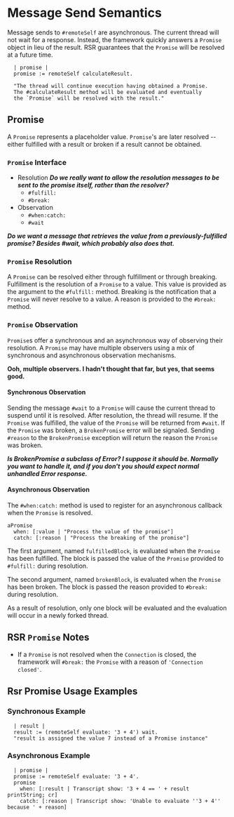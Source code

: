 # Message Send Semantics

Message sends to `#remoteSelf` are asynchronous. The current thread will not wait for a response. Instead, the framework quickly answers a `Promise` object in lieu of the result. RSR guarantees that the `Promise` will be resolved at a future time.

```smalltalk
  | promise |
  promise := remoteSelf calculateResult.

  "The thread will continue execution having obtained a Promise.
  The #calculateResult method will be evaluated and eventually 
  the `Promise` will be resolved with the result."
```

## Promise

A `Promise` represents a placeholder value. `Promise`'s are later resolved -- either fulfilled with a result or broken if a result cannot be obtained.

### `Promise` Interface

- Resolution  _**Do we really want to allow the resolution messages to be sent to the promise itself, rather than the resolver?**_
  - `#fulfill:`
  - `#break:`
- Observation
  - `#when:catch:`
  - `#wait`

_**Do we want a message that retrieves the value from a previously-fulfilled promise? Besides #wait, which probably also does that.**_

### `Promise` Resolution

A `Promise` can be resolved either through fulfillment or through breaking. Fulfillment is the resolution of a `Promise` to a value. This value is provided as the argument to the `#fulfill:` method. Breaking is the notification that a `Promise` will never resolve to a value. A reason is provided to the `#break:` method.

### `Promise` Observation

`Promise`s offer a synchronous and an asynchronous way of observing their resolution. A `Promise` may have multiple observers using a mix of synchronous and asynchronous observation mechanisms.

**Ooh, multiple observers. I hadn't thought that far, but yes, that seems good.**

#### Synchronous Observation

Sending the message `#wait` to a `Promise` will cause the current thread to suspend until it is resolved. After resolution, the thread will resume. If the `Promise` was fulfilled, the value of the `Promise` will be returned from `#wait`. If the `Promise` was broken, a `BrokenPromise` error will be signaled. Sending `#reason` to the `BrokenPromise` exception will return the reason the `Promise` was broken.

_**Is BrokenPromise a subclass of Error? I suppose it should be. Normally you want to handle it, and if you don't you should expect normal unhandled Error response.**_

#### Asynchronous Observation

The `#when:catch:` method is used to register for an asynchronous callback when the `Promise` is resolved.

```smalltalk
aPromise
  when: [:value | "Process the value of the promise"]
  catch: [:reason | "Process the breaking of the promise"]
```

The first argument, named `fulfilledBlock`, is evaluated when the `Promise` has been fulfilled. The block is passed the value of the `Promise` provided to `#fulfill:` during resolution.

The second argument, named `brokenBlock`, is evaluated when the `Promise` has been broken. The block is passed the reason provided to `#break:` during resolution.

As a result of resolution, only one block will be evaluated and the evaluation will occur in a newly forked thread.

## RSR `Promise` Notes

- If a `Promise` is not resolved when the `Connection` is closed, the framework will `#break:` the `Promise` with a reason of `'Connection closed'`.

## Rsr Promise Usage Examples

### Synchronous Example

```smalltalk
  | result |
  result := (remoteSelf evaluate: '3 + 4') wait.
  "result is assigned the value 7 instead of a Promise instance"
```

### Asynchronous Example

```smalltalk
  | promise |
  promise := remoteSelf evaluate: '3 + 4'.
  promise
    when: [:result | Transcript show: '3 + 4 == ' + result printString; cr]
    catch: [:reason | Transcript show: 'Unable to evaluate ''3 + 4'' because ' + reason]
```
